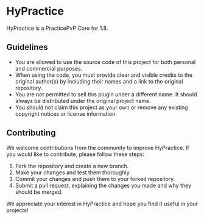 # HyPractice

HyPractice is a PracticePvP Core for 1.8.

## Guidelines

- You are allowed to use the source code of this project for both personal and commercial purposes.
- When using the code, you must provide clear and visible credits to the original author(s) by including their names and a link to the original repository.
- You are not permitted to sell this plugin under a different name. It should always be distributed under the original project name.
- You should not claim this project as your own or remove any existing copyright notices or license information.

## Contributing

We welcome contributions from the community to improve HyPractice. If you would like to contribute, please follow these steps:

1. Fork the repository and create a new branch.
2. Make your changes and test them thoroughly.
3. Commit your changes and push them to your forked repository.
4. Submit a pull request, explaining the changes you made and why they should be merged.

We appreciate your interest in HyPractice and hope you find it useful in your projects!
